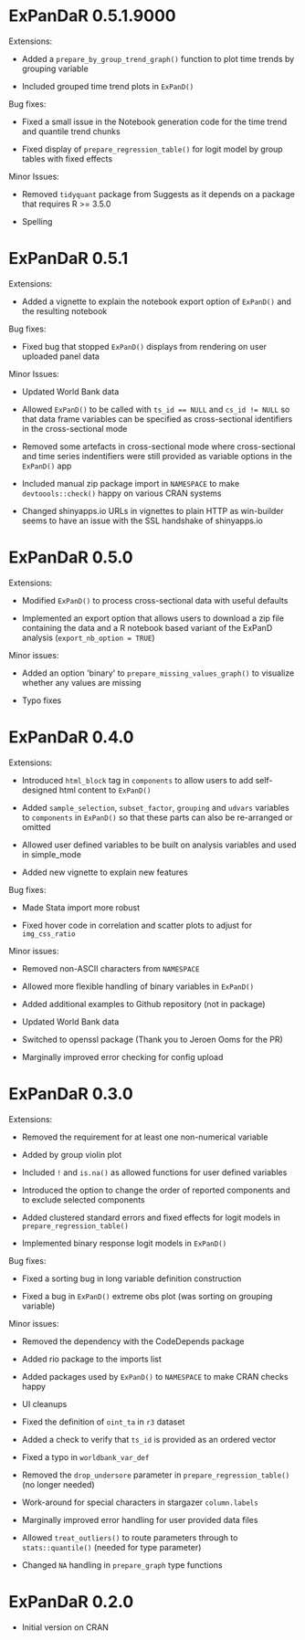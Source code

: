 # ExPanDaR 0.5.1.9000

Extensions:

* Added a `prepare_by_group_trend_graph()` function to plot time trends by
grouping variable

* Included grouped time trend plots in `ExPanD()`


Bug fixes:

* Fixed a small issue in the Notebook generation code for the time trend and
quantile trend chunks

* Fixed display of `prepare_regression_table()` for logit model by group tables
with fixed effects


Minor Issues:

* Removed `tidyquant` package from Suggests as it depends on a package that
requires R >= 3.5.0

* Spelling


# ExPanDaR 0.5.1

Extensions:

* Added a vignette to explain the notebook export option of `ExPanD()` and the 
resulting notebook


Bug fixes:

* Fixed bug that stopped `ExPanD()` displays from rendering on user uploaded 
panel data


Minor Issues: 

* Updated World Bank data

* Allowed `ExPanD()` to be called with `ts_id == NULL` and `cs_id != NULL` so
that data frame variables can be specified as cross-sectional identifiers
in the cross-sectional mode

* Removed some artefacts in cross-sectional mode where cross-sectional and
time series indentifiers were still provided as variable options in the 
`ExPanD()` app

* Included manual zip package import in `NAMESPACE` to make `devtoools::check()` 
happy on various CRAN systems

* Changed shinyapps.io URLs in vignettes to plain HTTP as win-builder seems to
have an issue with the SSL handshake of shinyapps.io


# ExPanDaR 0.5.0

Extensions:

* Modified `ExPanD()` to process cross-sectional data with useful defaults

* Implemented an export option that allows users to download a 
zip file containing the data and a R notebook based variant of the ExPanD
analysis (`export_nb_option = TRUE`)


Minor issues:

* Added an option 'binary' to `prepare_missing_values_graph()` to visualize 
whether any values are missing

* Typo fixes


# ExPanDaR 0.4.0

Extensions:

* Introduced `html_block` tag in `components` to allow users to add 
self-designed html content to `ExPanD()`

* Added `sample_selection`, `subset_factor`, `grouping` and `udvars` variables 
to `components` in `ExPanD()` so that these parts can also be re-arranged 
or omitted

* Allowed user defined variables to be built on analysis variables and used
in simple_mode

* Added new vignette to explain new features


Bug fixes:

* Made Stata import more robust

* Fixed hover code in correlation and scatter plots to adjust for 
`img_css_ratio`


Minor issues:

* Removed non-ASCII characters from `NAMESPACE`

* Allowed more flexible handling of binary variables in `ExPanD()`

* Added additional examples to Github repository (not in package)

* Updated World Bank data

* Switched to openssl package (Thank you to Jeroen Ooms for the PR)

* Marginally improved error checking for config upload


# ExPanDaR 0.3.0

Extensions:

* Removed the requirement for at least one non-numerical variable

* Added by group violin plot

* Included `!` and `is.na()` as allowed functions for user defined variables

* Introduced the option to change the order of reported components and to 
exclude selected components

* Added clustered standard errors and fixed effects for logit models in 
`prepare_regression_table()`

* Implemented binary response logit models in `ExPanD()`


Bug fixes:

* Fixed a sorting bug in long variable definition construction

* Fixed a bug in `ExPanD()` extreme obs plot (was sorting on grouping variable)


Minor issues:

* Removed the dependency with the CodeDepends package

* Added rio package to the imports list

* Added packages used by `ExPanD()` to `NAMESPACE` to make CRAN checks happy

* UI cleanups

* Fixed the definition of `oint_ta` in `r3` dataset

* Added a check to verify that `ts_id` is provided as an ordered vector 

* Fixed a typo in `worldbank_var_def`

* Removed the `drop_undersore` parameter in `prepare_regression_table()` 
(no longer needed)

* Work-around for special characters in stargazer `column.labels`

* Marginally improved error handling for user provided data files

* Allowed `treat_outliers()` to route parameters through to `stats::quantile()` 
(needed for type parameter)

* Changed `NA` handling in `prepare_graph` type functions


# ExPanDaR 0.2.0

* Initial version on CRAN

